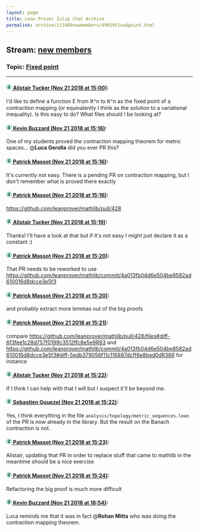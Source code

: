 ```yaml
---
layout: page
title: Lean Prover Zulip Chat Archive 
permalink: archive/113489newmembers/49659Fixedpoint.html
---
```


## Stream: [new members](index.html)
### Topic: [Fixed point](49659Fixedpoint.html)

---

#### [![Click to go to Zulip](../../assets/img/zulip2.png) Alistair Tucker (Nov 21 2018 at 15:00)](https://leanprover.zulipchat.com/#narrow/stream/113489-new%20members/topic/Fixed%20point/near/148111493):
I'd like to define a function E from ℝ^n to ℝ^n as the fixed point of a contraction mapping (or equivalently I think as the solution to a variational inequality). Is this easy to do? What files should I be looking at?

#### [![Click to go to Zulip](../../assets/img/zulip2.png) Kevin Buzzard (Nov 21 2018 at 15:16)](https://leanprover.zulipchat.com/#narrow/stream/113489-new%20members/topic/Fixed%20point/near/148112396):
One of my students proved the contraction mapping theorem for metric spaces... @**Luca Gerolla** did you ever PR this?

#### [![Click to go to Zulip](../../assets/img/zulip2.png) Patrick Massot (Nov 21 2018 at 15:16)](https://leanprover.zulipchat.com/#narrow/stream/113489-new%20members/topic/Fixed%20point/near/148112403):
It's currently not easy. There is a pending PR on contraction mapping, but I don't remember what is proved there exactly

#### [![Click to go to Zulip](../../assets/img/zulip2.png) Patrick Massot (Nov 21 2018 at 15:16)](https://leanprover.zulipchat.com/#narrow/stream/113489-new%20members/topic/Fixed%20point/near/148112412):
https://github.com/leanprover/mathlib/pull/428

#### [![Click to go to Zulip](../../assets/img/zulip2.png) Alistair Tucker (Nov 21 2018 at 15:19)](https://leanprover.zulipchat.com/#narrow/stream/113489-new%20members/topic/Fixed%20point/near/148112567):
Thanks! I'll have a look at that but if it's not easy I might just declare it as a constant :)

#### [![Click to go to Zulip](../../assets/img/zulip2.png) Patrick Massot (Nov 21 2018 at 15:20)](https://leanprover.zulipchat.com/#narrow/stream/113489-new%20members/topic/Fixed%20point/near/148112635):
That PR needs to be reworked to use https://github.com/leanprover/mathlib/commit/4a013fb04d6e504be8582ad610016d8dcce3e5f3

#### [![Click to go to Zulip](../../assets/img/zulip2.png) Patrick Massot (Nov 21 2018 at 15:20)](https://leanprover.zulipchat.com/#narrow/stream/113489-new%20members/topic/Fixed%20point/near/148112646):
and probably extract more lemmas out of the big proofs

#### [![Click to go to Zulip](../../assets/img/zulip2.png) Patrick Massot (Nov 21 2018 at 15:21)](https://leanprover.zulipchat.com/#narrow/stream/113489-new%20members/topic/Fixed%20point/near/148112661):
compare https://github.com/leanprover/mathlib/pull/428/files#diff-6f3fee1c28d757f0199c3512ffc8e5e9R83 and https://github.com/leanprover/mathlib/commit/4a013fb04d6e504be8582ad610016d8dcce3e5f3#diff-5edb379056f11c116887dcff6e8bed0dR366 for instance

#### [![Click to go to Zulip](../../assets/img/zulip2.png) Alistair Tucker (Nov 21 2018 at 15:22)](https://leanprover.zulipchat.com/#narrow/stream/113489-new%20members/topic/Fixed%20point/near/148112740):
If I think I can help with that I will but I suspect it'll be beyond me.

#### [![Click to go to Zulip](../../assets/img/zulip2.png) Sebastien Gouezel (Nov 21 2018 at 15:22)](https://leanprover.zulipchat.com/#narrow/stream/113489-new%20members/topic/Fixed%20point/near/148112771):
Yes, I think everything in the file `analysis/topology/metric_sequences.lean` of the PR is now already in the library. But the result on the Banach contraction is not.

#### [![Click to go to Zulip](../../assets/img/zulip2.png) Patrick Massot (Nov 21 2018 at 15:23)](https://leanprover.zulipchat.com/#narrow/stream/113489-new%20members/topic/Fixed%20point/near/148112823):
Alistair, updating that PR in order to replace stuff that came to mathlib in the meantime should be a nice exercise

#### [![Click to go to Zulip](../../assets/img/zulip2.png) Patrick Massot (Nov 21 2018 at 15:24)](https://leanprover.zulipchat.com/#narrow/stream/113489-new%20members/topic/Fixed%20point/near/148112887):
Refactoring the big proof is much more difficult

#### [![Click to go to Zulip](../../assets/img/zulip2.png) Kevin Buzzard (Nov 21 2018 at 18:54)](https://leanprover.zulipchat.com/#narrow/stream/113489-new%20members/topic/Fixed%20point/near/148126734):
Luca reminds me that it was in fact @**Rohan Mitta** who was doing the contraction mapping theorem.

